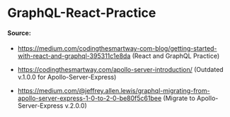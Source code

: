 # GraphQL-React-Practice


#### Source: 

* https://medium.com/codingthesmartway-com-blog/getting-started-with-react-and-graphql-395311c1e8da (React and GraphQL Practice)

* https://codingthesmartway.com/apollo-server-introduction/ (Outdated v.1.0.0 for Apollo-Server-Express)

* https://medium.com/@jeffrey.allen.lewis/graphql-migrating-from-apollo-server-express-1-0-to-2-0-be80f5c61bee (Migrate to Apollo-Server-Express v.2.0.0)
